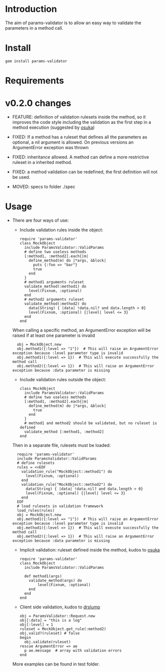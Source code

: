 # Introduction

 The aim of params-validator is to allow an easy way to validate the
parameters in a method call.

# Install

    gem install params-validator

# Requirements

# v0.2.0 changes

- FEATURE: definition of validation rulesets inside the method, so it improves the code style including the validation as the first step in a method execution (suggested by [osuka](https://github.com/osuka))

- FIXED: If a method has a ruleset that defines all the parameters as optional, a nil argument
	is allowed. On previous versions an ArgumentError exception was thrown
	
- FIXED: inheritance allowed. A method can define a more restrictive ruleset in a inherited method.

- FIXED: a method validation can be redefined, the first definition will not be used.
	
- MOVED: specs to folder ./spec

# Usage

* There are four ways of use:

  * Include validation rules inside the object:

        require 'params-validator'
        class MockObject
          include ParamsValidator::ValidParams
          # define two useless methods 
          [:method1, :method2].each{|m|
            define_method(m) do |*args, &block|
              puts {:foo => "bar"}
              true
            end
          }
          # method1 arguments ruleset
          validate_method(:method1) do
            level(Fixnum, :optional)
          end
          # method2 arguments ruleset
          validate_method(:method2) do
            data(String) { |data| !data.nil? and data.length > 0}
            level(Fixnum, :optional) {|level| level <= 3}
          end
        end


  When calling a specific method, an ArgumentError exception will be raised if at least one parameter is invalid

        obj = MockObject.new
        obj.method1({:level => "1"})  # This will raise an ArgumentError exception because :level parameter type is invalid
        obj.method1({:level => 1})  # This will execute successfully the method call
        obj.method2({:level => 1})  # This will raise an ArgumentError exception because :data parameter is missing

  * Include validation rules outside the object:

        class MockObject
          include ParamsValidator::ValidParams
          # define two useless methods 
          [:method1, :method2].each{|m|
            define_method(m) do |*args, &block|
              true
            end
          }
          # method1 and method2 should be validated, but no ruleset is defined
          validate_method [:method1, :method2]
        end


  Then in a separate file, rulesets must be loaded:

        require 'params-validator'
        include ParamsValidator::ValidParams
        # define rulesets
        rules = <<EOF
          validation_rule("MockObject::method1") do
            level(Fixnum, :optional)
          end
          validation_rule("MockObject::method2") do
            data(String) { |data| !data.nil? and data.length > 0}
            level(Fixnum, :optional) {|level| level <= 3}
          end
        EOF
        # load rulesets in validation framework
        load_rules(rules)
        obj = MockObject.new
        obj.method1({:level => "1"})  # This will raise an ArgumentError exception because :level parameter type is invalid 
        obj.method1({:level => 1})  # This will execute successfully the method call
        obj.method2({:level => 1})  # This will raise an ArgumentError exception because :data parameter is missing

  * Implicit validation: ruleset defined inside the method, kudos to [osuka](https://github.com/osuka)

		require 'params-validator'
		class MockObject
		  include ParamsValidator::ValidParams
		
		  def method1(args)
		  	validate_method(args) do
		    	level(Fixnum, :optional)
		  	end
		  end
		end

  * Client side validation, kudos to [drslump](https://github.com/drslump)

        obj = ParamsValidator::Request.new
        obj[:data] = "this is a log"
        obj[:level] = 1
        ruleset = MockObject.get_rule(:method2)
        obj.valid?(ruleset) # false
        begin
          obj.validate(ruleset)
        rescue ArgumentError => ae
          p ae.message  # array with validation errors
        end


  More examples can be found in test folder.

